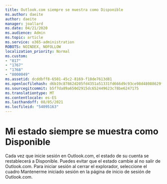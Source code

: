 ```yaml
---
title: Outlook.com siempre se muestra como Disponible
ms.author: daeite
author: daeite
manager: joallard
ms.date: 04/21/2020
ms.audience: Admin
ms.topic: article
ms.service: o365-administration
ROBOTS: NOINDEX, NOFOLLOW
localization_priority: Normal
ms.custom:
- "817"
- "1767"
- "1768"
- "8000049"
ms.assetid: dcddbff8-6501-45c2-8169-f18de7613d81
ms.openlocfilehash: d6b19c87862d205fd4351a51331fd666d9c93ce98d48088629f054fe22b68c53
ms.sourcegitcommit: b5f7da89a650d2915dc652449623c78be6247175
ms.translationtype: MT
ms.contentlocale: es-ES
ms.lasthandoff: 08/05/2021
ms.locfileid: "54095163"
---
```

# <a name="my-status-always-shows-as-available"></a>Mi estado siempre se muestra como Disponible

Cada vez que inicie sesión en Outlook.com, el estado de su cuenta se restablecerá a Disponible. Puedes evitar que el estado cambie al no salir de Outlook.com. Para iniciar sesión al cerrar el  explorador, seleccione el cuadro Mantenerme iniciado sesión en la página de inicio de sesión de Outlook.com.
